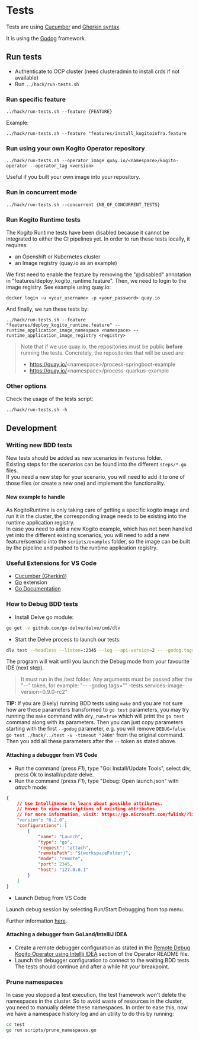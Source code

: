# Tests

Tests are using [Cucumber](https://cucumber.io/) and [Gherkin syntax](https://cucumber.io/docs/gherkin).

It is using the [Godog](https://github.com/cucumber/godog) framework.

## Run tests

* Authenticate to OCP cluster (need clusteradmin to install crds if not available)
* Run `../hack/run-tests.sh`

### Run specific feature

`../hack/run-tests.sh --feature {FEATURE}`

Example:

`../hack/run-tests.sh --feature "features/install_kogitoinfra.feature`

### Run using your own Kogito Operator repository

`../hack/run-tests.sh --operator_image quay.io/<namespace>/kogito-operator --operator_tag <version>`

Useful if you built your own image into your repository.

### Run in concurrent mode

`../hack/run-tests.sh --concurrent {NB_OF_CONCURRENT_TESTS}`

### Run Kogito Runtime tests

The Kogito Runtime tests have been disabled because it cannot be integrated to either the CI pipelines yet. 
In order to run these tests locally, it requires:
- an Openshift or Kubernetes cluster
- an Image registry (quay.io as an example)

We first need to enable the feature by removing the "@disabled" annotation in "features/deploy_kogito_runtime.feature".
Then, we need to login to the image registry. See example using quay.io:

```
docker login -u <your_username> -p <your_password> quay.io
```

And finally, we run these tests by:

```
../hack/run-tests.sh --feature "features/deploy_kogito_runtime.feature" --runtime_application_image_namespace <namespace> --runtime_application_image_registry <registry>
```

> Note that if we use quay.io, the repositories must be public **before** running the tests. Concretely, the repositories that will be used are:
> - https://quay.io/<namespace\>/process-springboot-example
> - https://quay.io/<namespace\>/process-quarkus-example

### Other options

Check the usage of the tests script:

`../hack/run-tests.sh -h`

## Development

### Writing new BDD tests

New tests should be added as new scenarios in `features` folder.  
Existing steps for the scenarios can be found into the different `steps/*.go` files.  
If you need a new step for your scenario, you will need to add it to one of those files (or create a new one) and implement the functionality.

#### New example to handle

As KogitoRuntime is only taking care of getting a specific kogito image and run it in the cluster, the corresponding image needs to be existing into the runtime application registry.  
In case you need to add a new Kogito example, which has not been handled yet into the different existing scenarios, you will need to add a new feature/scenario into the `scripts/examples` folder, so the image can be built by the pipeline and pushed to the runtime application registry.

### Useful Extensions for VS Code

- [Cucumber (Gherkin)](https://marketplace.visualstudio.com/items?itemName=alexkrechik.cucumberautocomplete))
- [Go](https://github.com/microsoft/vscode-go) extension
- [Go Documentation](https://github.com/msyrus/vscode-go-doc)

### How to Debug BDD tests

- Install Delve go module:

```sh
go get -v github.com/go-delve/delve/cmd/dlv
```

- Start the Delve process to launch our tests:

```sh
dlv test --headless --listen=:2345 --log --api-version=2 -- -godog.tags="" features/my_feature.feature
```

The program will wait until you launch the Debug mode from your favourite IDE (next step).

> It must run in the /test folder.
> Any arguments must be passed after the "--" token, for example: "-- -godog.tags="" -tests.services-image-version=0.9.0-rc2"  

**TIP:** If you are (likely) running BDD tests using `make` and you are not sure how are these parameters transformed
to `go test` parameters, you may try running the `make` command with `dry_run=true` which will print the `go test` command
along with its parameters. Then you can just copy parameters starting with the first `--godog` parameter, e.g. you will remove
`DEBUG=false go test ./hack/../test -v -timeout "240m"` from the original command. Then you add all these parameters after the `--` token as stated above.

#### Attaching a debugger from VS Code

- Run the command (press *F1*), type "Go: Install/Update Tools", select dlv, press Ok to install/update delve.
- Run the command (press *F1*), type "Debug: Open launch.json" with *attach* mode:

```json
{
    // Use IntelliSense to learn about possible attributes.
    // Hover to view descriptions of existing attributes.
    // For more information, visit: https://go.microsoft.com/fwlink/?linkid=830387
    "version": "0.2.0",
    "configurations": [
        {
            "name": "Launch",
            "type": "go",
            "request": "attach",
            "remotePath": "${workspaceFolder}",
            "mode": "remote",
            "port": 2345,
            "host": "127.0.0.1"
        }
    ]
}
```

- Launch Debug from VS Code

Launch debug session by selecting Run/Start Debugging from top menu.

Further information [here](https://github.com/golang/vscode-go/blob/master/docs/debugging.md).

#### Attaching a debugger from GoLand/IntelliJ IDEA

- Create a remote debugger configuration as stated in the [Remote Debug Kogito Operator using Intellij IDEA](../README.md#remote-debug-kogito-operator-using-intellij-idea) section of the Operator README file.
- Launch the debugger configuration to connect to the waiting BDD tests. The tests should continue and after a while hit your breakpoint.

### Prune namespaces

In case you stopped a test execution, the test framework won't delete the namespaces in the cluster. So to avoid waste of resources in the cluster, you need to manually delete these namespaces. In order to ease this, now we have a namespace history log and an utility to do this by running:

```sh
cd test
go run scripts/prune_namespaces.go
``` 